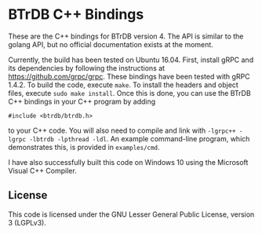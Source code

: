 BTrDB C++ Bindings
==================

These are the C++ bindings for BTrDB version 4. The API is similar to the golang API, but no official documentation exists at the moment.

Currently, the build has been tested on Ubuntu 16.04. First, install gRPC and its dependencies by following the instructions at https://github.com/grpc/grpc. These bindings have been tested with gRPC 1.4.2. To build the code, execute `make`. To install the headers and object files, execute `sudo make install`. Once this is done, you can use the BTrDB C++ bindings in your C++ program by adding
```
#include <btrdb/btrdb.h>
```
to your C++ code. You will also need to compile and link with `-lgrpc++ -lgrpc -lbtrdb -lpthread -ldl`. An example command-line program, which demonstrates this, is provided in `examples/cmd`.

I have also successfully built this code on Windows 10 using the Microsoft Visual C++ Compiler.

License
-------
This code is licensed under the GNU Lesser General Public License, version 3 (LGPLv3).
